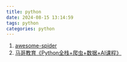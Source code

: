 ```yaml
---
title: python
date: 2024-08-15 13:14:59
tags: python
categories: python
---
```



1. [awesome-spider](https://github.com/facert/awesome-spider)
2. [马哥教育《Python全栈+爬虫+数据+AI课程》](https://pan.quark.cn/s/6ad9ba228db6#/list/share)